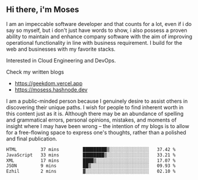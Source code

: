 ## Hi there, i'm Moses

I am an impeccable software developer and that counts for a lot, even if i do say so myself, but i don't just have words to show, i also possess a proven ability to maintain and enhance company software with the aim of improving operational functionality in line with business requirement. I build for the web and businesses with my favorite stacks.

Interested in Cloud Engineering and DevOps.

Check my written blogs
- https://geekdom.vercel.app
- https://mosess.hashnode.dev
  
I am a public-minded person because I genuinely desire to assist others in discovering their unique paths. I wish for people to find inherent worth in this content just as it is. Although there may be an abundance of spelling and grammatical errors, personal opinions, mistakes, and moments of insight where I may have been wrong – the intention of my blogs is to allow for a free-flowing space to express one's thoughts, rather than a polished and final publication.
<!--START_SECTION:waka-->

```txt
HTML         37 mins         █████████▒░░░░░░░░░░░░░░░   37.42 %
JavaScript   33 mins         ████████▒░░░░░░░░░░░░░░░░   33.21 %
XML          17 mins         ████▒░░░░░░░░░░░░░░░░░░░░   17.07 %
JSON         9 mins          ██▒░░░░░░░░░░░░░░░░░░░░░░   09.93 %
Ezhil        2 mins          ▓░░░░░░░░░░░░░░░░░░░░░░░░   02.10 %
```

<!--END_SECTION:waka-->
